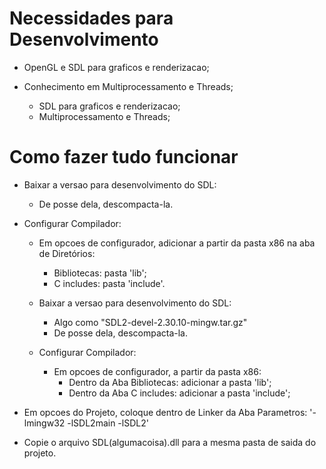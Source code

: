 # Necessidades para Desenvolvimento

* OpenGL e SDL para graficos e renderizacao;
* Conhecimento em Multiprocessamento e Threads;

	* SDL para graficos e renderizacao;
	* Multiprocessamento e Threads;

# Como fazer tudo funcionar

* Baixar a versao para desenvolvimento do SDL:
	* De posse dela, descompacta-la.
	
* Configurar Compilador:
	* Em opcoes de configurador, adicionar a partir da pasta x86 na aba de Diretórios:
		* Bibliotecas: pasta 'lib';
		* C includes: pasta 'include'.

	* Baixar a versao para desenvolvimento do SDL:
		* Algo como "SDL2-devel-2.30.10-mingw.tar.gz"
		* De posse dela, descompacta-la.
	
	* Configurar Compilador:
		* Em opcoes de configurador, a partir da pasta x86:
			* Dentro da Aba Bibliotecas: adicionar a pasta 'lib';
			* Dentro da Aba C includes: adicionar a pasta 'include';
			
* Em opcoes do Projeto, coloque dentro de Linker da Aba Parametros: '-lmingw32 -lSDL2main -lSDL2'
		
* Copie o arquivo SDL(algumacoisa).dll para a mesma pasta de saida do projeto.
		
		
		
		
		
		
		

